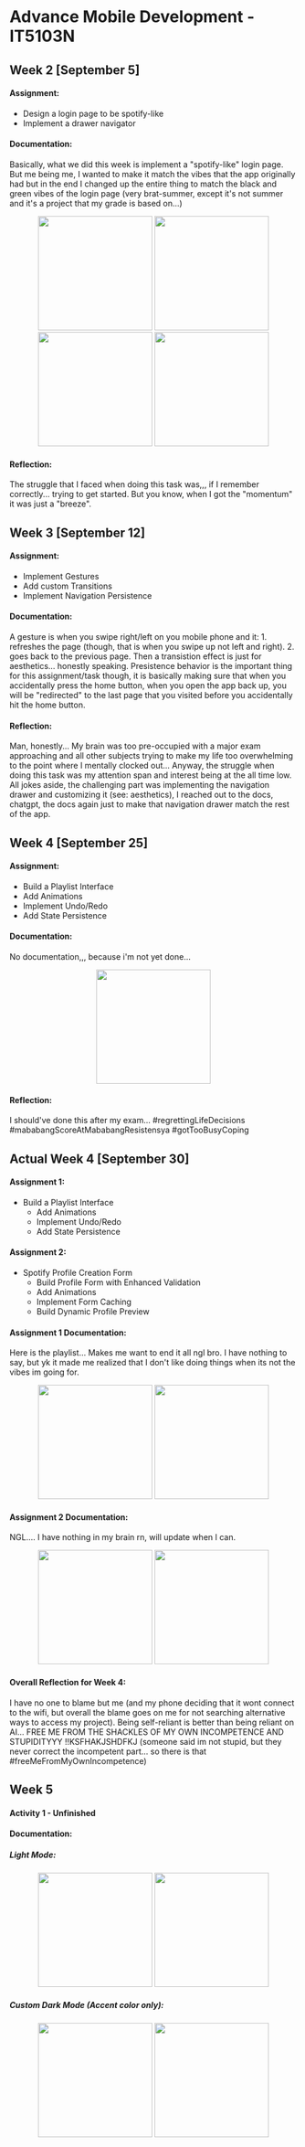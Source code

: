 # Advance Mobile Development - IT5103N

## Week 2 [September 5]
#### Assignment:
* Design a login page to be spotify-like
* Implement a drawer navigator

#### Documentation:
  Basically, what we did this week is implement a "spotify-like" login page. But me being me, I wanted to make it match the vibes that the app originally had but in the end I changed up the entire thing to match the black and green vibes of the login page (very brat-summer, except it's not summer and it's a project that my grade is based on...)
  <p align="center">
    <img src="./assets/screenshots/login.jpeg" width="200"/>
    <img src="./assets/screenshots/homepage.jpeg" width="200"/>
    <img src="./assets/screenshots/profile.jpeg" width="200"/>
    <img src="./assets/screenshots/drawerNav.jpeg" width="200"/>
  </p>

#### Reflection:
  The struggle that I faced when doing this task was,,, if I remember correctly... trying to get started. But you know, when I got the "momentum" it was just a "breeze".

## Week 3 [September 12]
#### Assignment:
* Implement Gestures
* Add custom Transitions
* Implement Navigation Persistence

#### Documentation:
  A gesture is when you swipe right/left on you mobile phone and it:
    1. refreshes the page (though, that is when you swipe up not left and right). 
    2. goes back to the previous page.
  Then a transistion effect is just for aesthetics... honestly speaking. Presistence behavior is the important thing for this assignment/task though, it is basically making sure that when you accidentally press the home button, when you open the app back up, you will be "redirected" to the last page that you visited before you accidentally hit the home button.

#### Reflection:
  Man, honestly... My brain was too pre-occupied with a major exam approaching and all other subjects trying to make my life too overwhelming to the point where I mentally clocked out... Anyway, the struggle when doing this task was my attention span and interest being at the all time low. All jokes aside, the challenging part was implementing the navigation drawer and customizing it (see: aesthetics), I reached out to the docs, chatgpt, the docs again just to make that navigation drawer match the rest of the app.

## Week 4 [September 25]
#### Assignment:
* Build a Playlist Interface
* Add Animations
* Implement Undo/Redo
* Add State Persistence

#### Documentation:
  No documentation,,, because i'm not yet done...
<p align="center">
  <img src="./assets/screenshots/playlistDaw.png" width="200"/>
</p>

#### Reflection:
  I should've done this after my exam... #regrettingLifeDecisions #mababangScoreAtMababangResistensya #gotTooBusyCoping

## Actual Week 4 [September 30]
#### Assignment 1:
* Build a Playlist Interface
  * Add Animations
  * Implement Undo/Redo
  * Add State Persistence

#### Assignment 2:
* Spotify Profile Creation Form
  * Build Profile Form with Enhanced Validation
  * Add Animations
  * Implement Form Caching
  * Build Dynamic Profile Preview

#### Assignment 1 Documentation:
Here is the playlist... Makes me want to end it all ngl bro. I have nothing to say, but yk it made me realized that I don't like doing things when its not the vibes im going for. 
<p align="center">
  <img src="./assets/screenshots/playlistPage.jpg" width="200"/>
  <img src="./assets/screenshots/actualPlaylist.jpg" width="200"/>
</p>

#### Assignment 2 Documentation:
NGL.... I have nothing in my brain rn, will update when I can.
<p align="center">
  <img src="./assets/screenshots/updatedProfile.jpg" width="200"/>
  <img src="./assets/screenshots/editProfile.jpg" width="200"/>
</p>

#### Overall Reflection for Week 4:
I have no one to blame but me (and my phone deciding that it wont connect to the wifi, but overall the blame goes on me for not searching alternative ways to access my project). Being self-reliant is better than being reliant on AI... FREE ME FROM THE SHACKLES OF MY OWN INCOMPETENCE AND STUPIDITYYY !!KSFHAKJSHDFKJ (someone said im not stupid, but they never correct the incompetent part... so there is that #freeMeFromMyOwnIncompetence)

## Week 5
#### Activity 1 - Unfinished

#### Documentation:
##### Light Mode:
<p align="center">
  <img src="./assets/screenshots/settingLight.jpeg" width="200"/>
  <img src="./assets/screenshots/profileLight.jpeg" width="200"/>
</p>

##### Custom Dark Mode (Accent color only):
<p align="center">
  <img src="./assets/screenshots/settingCustom.jpeg" width="200"/>
  <img src="./assets/screenshots/profileCustom.jpeg" width="200"/>
</p>